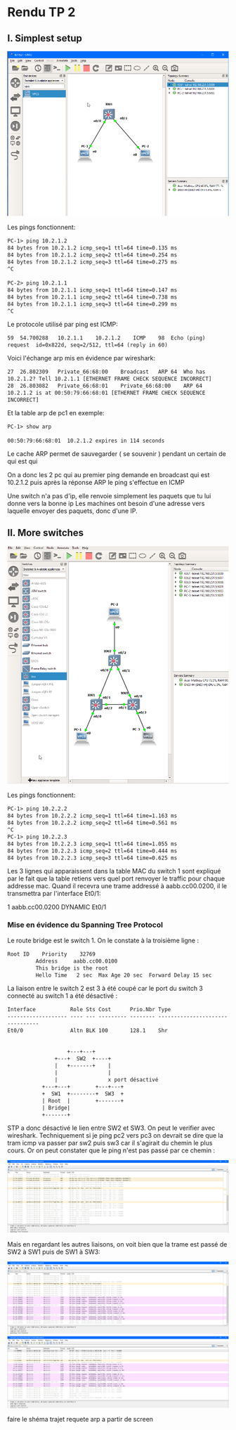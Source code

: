 # Rendu TP 2

## I. Simplest setup

![alt text](https://github.com/MathieuCaselles/b2/blob/master/reseau/rendu_tp/tp2/gns3-tp2-screen.png)  

Les pings fonctionnent:

    PC-1> ping 10.2.1.2
    84 bytes from 10.2.1.2 icmp_seq=1 ttl=64 time=0.135 ms
    84 bytes from 10.2.1.2 icmp_seq=2 ttl=64 time=0.254 ms
    84 bytes from 10.2.1.2 icmp_seq=3 ttl=64 time=0.275 ms
    ^C

    PC-2> ping 10.2.1.1
    84 bytes from 10.2.1.1 icmp_seq=1 ttl=64 time=0.147 ms
    84 bytes from 10.2.1.1 icmp_seq=2 ttl=64 time=0.738 ms
    84 bytes from 10.2.1.1 icmp_seq=3 ttl=64 time=0.299 ms
    ^C


Le protocole utilisé par ping est ICMP:

    59	54.700288	10.2.1.1	10.2.1.2	ICMP	98	Echo (ping) request  id=0x822d, seq=2/512, ttl=64 (reply in 60)

Voici l'échange arp mis en évidence par wireshark:

    27	26.802309	Private_66:68:00	Broadcast	ARP	64	Who has 10.2.1.2? Tell 10.2.1.1 [ETHERNET FRAME CHECK SEQUENCE INCORRECT]
    28	26.803082	Private_66:68:01	Private_66:68:00	ARP	64	10.2.1.2 is at 00:50:79:66:68:01 [ETHERNET FRAME CHECK SEQUENCE INCORRECT]

Et la table arp de pc1 en exemple:

    PC-1> show arp

    00:50:79:66:68:01  10.2.1.2 expires in 114 seconds

Le cache ARP permet de sauvegarder ( se souvenir ) pendant un certain de qui est qui

On a donc les 2 pc qui au premier ping demande en broadcast qui est 10.2.1.2 puis après la réponse ARP le ping s'effectue en ICMP

Une switch n'a pas d'ip, elle renvoie simplement les paquets que tu lui donne vers la bonne ip
Les machines ont besoin d'une adresse vers laquelle envoyer des paquets, donc d'une IP.

## II. More switches

![alt text](https://github.com/MathieuCaselles/b2/blob/master/reseau/rendu_tp/tp2/gns3-tp2-screen2.png)  

Les pings fonctionnent:

    PC-1> ping 10.2.2.2
    84 bytes from 10.2.2.2 icmp_seq=1 ttl=64 time=1.163 ms
    84 bytes from 10.2.2.2 icmp_seq=2 ttl=64 time=0.561 ms
    ^C
    PC-1> ping 10.2.2.3
    84 bytes from 10.2.2.3 icmp_seq=1 ttl=64 time=1.055 ms
    84 bytes from 10.2.2.3 icmp_seq=2 ttl=64 time=0.444 ms
    84 bytes from 10.2.2.3 icmp_seq=3 ttl=64 time=0.625 ms


Les 3 lignes qui apparaissent dans la table MAC du switch 1 sont expliqué par le fait que la table retiens vers quel port renvoyer le traffic pour chaque addresse mac.
Quand il recevra une trame addressé à aabb.cc00.0200, il le transmettra par l'interface Et0/1:  

 1    aabb.cc00.0200    DYNAMIC     Et0/1


### Mise en évidence du Spanning Tree Protocol

Le route bridge est le switch 1. On le constate à la troisième ligne :  

    Root ID    Priority    32769
             Address     aabb.cc00.0100
             This bridge is the root
             Hello Time   2 sec  Max Age 20 sec  Forward Delay 15 sec

La liaison entre le switch 2 est 3 à été coupé car le port du switch 3 connecté au switch 1 a été désactivé :

    Interface           Role Sts Cost      Prio.Nbr Type
    ------------------- ---- --- --------- -------- --------------------------------
    Et0/0               Altn BLK 100       128.1    Shr


                       +---+---+
                   +---+  SW2  +----+
                   |   +-------+    |
                   |                |
                   |                x port désactivé
               +---+---+        +---+---+        
               +  SW1  +--------+  SW3  +
               | Root  |        +-------+  
               | Bridge|        
               +-------+             



STP a donc désactivé  le lien entre SW2 et SW3. On peut le verifier avec wireshark. Techniquement si je ping pc2 vers pc3 on devrait se dire que la tram icmp va passer par sw2 puis sw3 car il s'agirait du chemin le plus cours. Or on peut constater que le ping n'est pas passé par ce chemin :  

![alt text](https://github.com/MathieuCaselles/b2/blob/master/reseau/rendu_tp/tp2/liaisonSwitch-2-3.png)   


Mais en regardant les autres liaisons, on voit bien que la trame est passé de SW2 à SW1 puis de SW1 à SW3:  

![alt text](https://github.com/MathieuCaselles/b2/blob/master/reseau/rendu_tp/tp2/liaisonSwitch-1-2.png)
![alt text](https://github.com/MathieuCaselles/b2/blob/master/reseau/rendu_tp/tp2/liaisonSwitch-1-3.png)

faire le shéma trajet requete arp a partir de screen